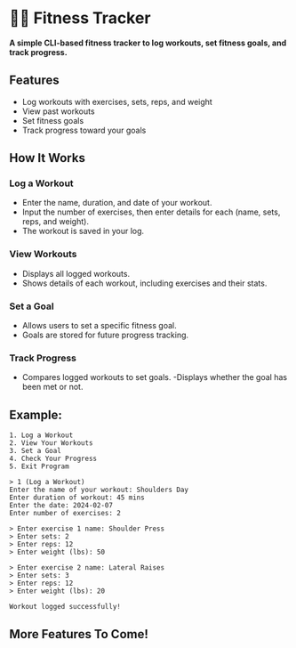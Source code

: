 # 🏋️‍♀️ Fitness Tracker  

**A simple CLI-based fitness tracker to log workouts, set fitness goals, and track progress.**  

## Features  
  - Log workouts with exercises, sets, reps, and weight  
  - View past workouts  
  - Set fitness goals  
  - Track progress toward your goals


## How It Works

### Log a Workout
  - Enter the name, duration, and date of your workout.
  - Input the number of exercises, then enter details for each (name, sets, reps, and weight).
  - The workout is saved in your log.
    
### View Workouts
  - Displays all logged workouts.
  - Shows details of each workout, including exercises and their stats.
    
### Set a Goal
  - Allows users to set a specific fitness goal.
  - Goals are stored for future progress tracking.
    
### Track Progress
  - Compares logged workouts to set goals.
  -Displays whether the goal has been met or not.

## Example:
```Welcome to Workout Logger!  
1. Log a Workout  
2. View Your Workouts  
3. Set a Goal  
4. Check Your Progress  
5. Exit Program

> 1 (Log a Workout)  
Enter the name of your workout: Shoulders Day  
Enter duration of workout: 45 mins  
Enter the date: 2024-02-07  
Enter number of exercises: 2  

> Enter exercise 1 name: Shoulder Press  
> Enter sets: 2  
> Enter reps: 12  
> Enter weight (lbs): 50  

> Enter exercise 2 name: Lateral Raises  
> Enter sets: 3  
> Enter reps: 12  
> Enter weight (lbs): 20  

Workout logged successfully!
```


## More Features To Come!
